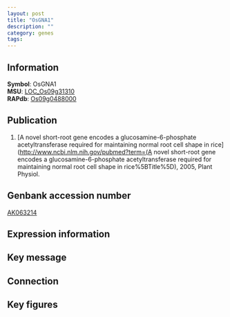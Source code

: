 ```yaml
---
layout: post
title: "OsGNA1"
description: ""
category: genes
tags: 
---
```


## Information
__Symbol__: OsGNA1  
__MSU__: [LOC_Os09g31310](http://rice.plantbiology.msu.edu/cgi-bin/ORF_infopage.cgi?orf=LOC_Os09g31310)  
__RAPdb__: [Os09g0488000](http://rapdb.dna.affrc.go.jp/viewer/gbrowse_details/irgsp1?name=Os09g0488000)  

## Publication
1. [A novel short-root gene encodes a glucosamine-6-phosphate acetyltransferase required for maintaining normal root cell shape in rice](http://www.ncbi.nlm.nih.gov/pubmed?term=(A novel short-root gene encodes a glucosamine-6-phosphate acetyltransferase required for maintaining normal root cell shape in rice%5BTitle%5D), 2005, Plant Physiol.

## Genbank accession number
[AK063214](http://www.ncbi.nlm.nih.gov/nuccore/AK063214)

## Expression information

## Key message

## Connection

## Key figures


